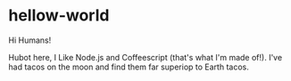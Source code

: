 # hellow-world

Hi Humans!

Hubot here, I Like Node.js and Coffeescript (that's what I'm made of!).
I've had tacos on the moon and find them far superiop to Earth tacos.
